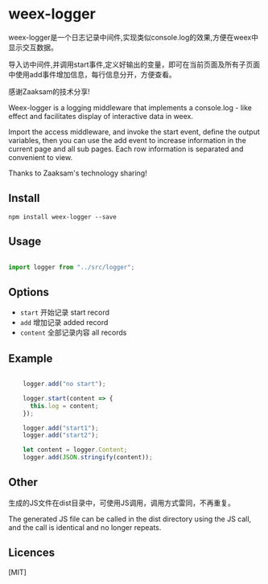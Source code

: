 weex-logger
=================

weex-logger是一个日志记录中间件,实现类似console.log的效果,方便在weex中显示交互数据。

导入访中间件,并调用start事件,定义好输出的变量，即可在当前页面及所有子页面中使用add事件增加信息，每行信息分开，方便查看。

感谢Zaaksam的技术分享!

Weex-logger is a logging middleware that implements a console.log - like effect and facilitates display of interactive data in weex.

Import the access middleware, and invoke the start event, define the output variables, then you can use the add event to increase information in the current page and all sub pages. Each row information is separated and convenient to view.

Thanks to Zaaksam's technology sharing!

## Install

`npm install weex-logger --save`

## Usage

```ts

import logger from "../src/logger";

```

## Options

- `start` 开始记录 start record
- `add` 增加记录 added record
- `content` 全部记录内容 all records

## Example

```ts

    logger.add("no start");

    logger.start(content => {
      this.log = content;
    });

    logger.add("start1");
    logger.add("start2");

    let content = logger.Content;
    logger.add(JSON.stringify(content));

```    

## Other

生成的JS文件在dist目录中，可使用JS调用，调用方式雷同，不再重复。

The generated JS file can be called in the dist directory using the JS call, and the call is identical and no longer repeats.

## Licences

[MIT]
